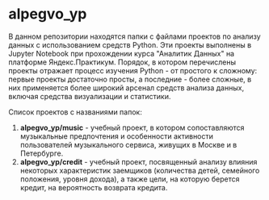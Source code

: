# alpegvo_yp
В данном репозитории находятся папки с файлами проектов по анализу данных с использованием средств Python. Эти проекты выполнены в Jupyter Notebook при прохождении курса "Аналитик Данных" на платформе Яндекс.Практикум. Порядок, в котором перечислены проекты отражает процесс изучения Python - от простого к сложному: первые проекты достаточно просты, а последние - более сложные, в них применяется более широкий арсенал средств анализа данных, включая средства визуализации и статистики. 

Список проектов с названиями папок:
1. **alpegvo_yp/music** - учебный проект, в котором сопоставляются музыкальные предпочтения и особенности активности пользователей музыкального сервиса, живущих в Москве и в Петербурге.
2. **alpegvo_yp/credit** - учебный проект, посвященный анализу влияния некоторых характеристик заемщиков (количества детей, семейного положения, уровня дохода), а также цели, на которую берется кредит, на вероятность возврата кредита.
